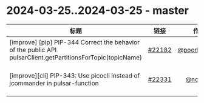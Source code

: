 # 2024-03-25..2024-03-25 - master
| 标题 | 链接 | 作者 | 标签 |
| - | :--: | :--: | - |
| [improve] [pip] PIP-344 Correct the behavior of the public API pulsarClient.getPartitionsForTopic(topicName) | [#22182](https://github.com/apache/pulsar/pull/22182) | [@poorbarcode](https://github.com/poorbarcode) | `doc` `type/PIP` `ready-to-test`  | 
| [improve][cli] PIP-343: Use picocli instead of jcommander in pulsar-function | [#22331](https://github.com/apache/pulsar/pull/22331) | [@nodece](https://github.com/nodece) | `area/cli` `doc-not-needed` `ready-to-test`  | 
